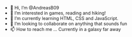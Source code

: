 - 👋 Hi, I’m @AndreasB09
- 👀 I’m interested in games, reading and hiking!
- 🌱 I’m currently learning HTML, CSS and JavaScript.
- 💞️ I’m looking to collaborate on anything that sounds fun
- 📫 How to reach me ... Currently in a galaxy far away

<!---
AndreasB09/AndreasB09 is a ✨ special ✨ repository because its `README.md` (this file) appears on your GitHub profile.
You can click the Preview link to take a look at your changes.
--->
